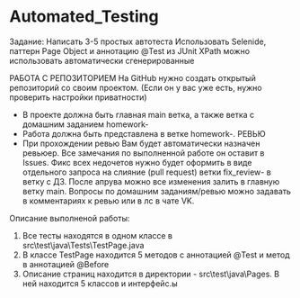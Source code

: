 # Automated_Testing
Задание:
Написать 3-5 простых автотеста
Использовать Selenide, паттерн Page Objeсt и аннотацию @Test из JUnit
XPath можно использовать автоматически сгенерированные

РАБОТА С РЕПОЗИТОРИЕМ
На GitHub нужно создать открытый репозиторий со своим проектом. (Если он у вас уже есть, нужно проверить настройки приватности)
- В проекте должна быть главная main ветка, а также ветка с домашним заданием homework-<n>
- Работа должна быть представлена в ветке homework-<n>.
РЕВЬЮ
- При прохождении ревью Вам будет автоматически назначен ревьюер. Все замечания по выполненной работе он оставит в Issues. Фикс всех недочетов нужно будет оформить в виде отдельного запроса на слияние (pull request) ветки fix_review-<n> в ветку с ДЗ. После апрува можно все изменения залить в главную ветку main.
Вопросы по домашним заданиям/ревью можно задавать в комментариях к ревью или в лс в чате VK.

Описание выполненой работы:

1. Все тесты находятся в одном классе в  src\test\java\Tests\TestPage.java
2. В классе TestPage находится 5 методов с аннотацией @Test и метод в аннотацией @Before
3. Описание страниц находится в директории - src\test\java\Pages. В ней находится 5 классов и интерфейс.ы
